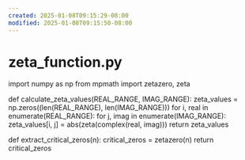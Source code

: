 ```yaml
---
created: 2025-01-08T09:15:29-08:00
modified: 2025-01-08T09:15:50-08:00
---
```


# zeta_function.py

import numpy as np
from mpmath import zetazero, zeta

def calculate_zeta_values(REAL_RANGE, IMAG_RANGE):
    zeta_values = np.zeros((len(REAL_RANGE), len(IMAG_RANGE)))
    for i, real in enumerate(REAL_RANGE):
        for j, imag in enumerate(IMAG_RANGE):
            zeta_values[i, j] = abs(zeta(complex(real, imag))) 
    return zeta_values

def extract_critical_zeros(n):
    critical_zeros = zetazero(n)
    return critical_zeros

